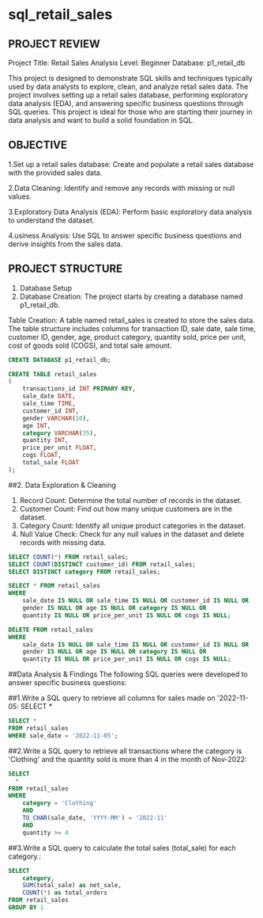 # sql_retail_sales
## PROJECT REVIEW 
Project Title: Retail Sales Analysis
Level: Beginner
Database: p1_retail_db

This project is designed to demonstrate SQL skills and techniques typically used by data analysts to explore, clean, and analyze retail sales data. The project involves setting up a retail sales database, performing exploratory data analysis (EDA), and answering specific business questions through SQL queries. This project is ideal for those who are starting their journey in data analysis and want to build a solid foundation in SQL.

## OBJECTIVE 
1.Set up a retail sales database: Create and populate a retail sales database with the provided sales data.

2.Data Cleaning: Identify and remove any records with missing or null values.

3.Exploratory Data Analysis (EDA): Perform basic exploratory data analysis to understand the dataset.

4.usiness Analysis: Use SQL to answer specific business questions and derive insights from the sales data.

## PROJECT STRUCTURE
1. Database Setup
2. Database Creation: The project starts by creating a database named p1_retail_db.

Table Creation: A table named retail_sales is created to store the sales data. The table structure includes columns for transaction ID, sale date, sale time, customer ID, gender, age, product category, quantity sold, price per unit, cost of goods sold (COGS), and total sale amount.

```sql
CREATE DATABASE p1_retail_db;

CREATE TABLE retail_sales
(
    transactions_id INT PRIMARY KEY,
    sale_date DATE,	
    sale_time TIME,
    customer_id INT,	
    gender VARCHAR(10),
    age INT,
    category VARCHAR(35),
    quantity INT,
    price_per_unit FLOAT,	
    cogs FLOAT,
    total_sale FLOAT
);
```

##2. Data Exploration & Cleaning
1. Record Count: Determine the total number of records in the dataset.
2. Customer Count: Find out how many unique customers are in the dataset.
3. Category Count: Identify all unique product categories in the dataset.
4. Null Value Check: Check for any null values in the dataset and delete records with missing data.

```sql
SELECT COUNT(*) FROM retail_sales;
SELECT COUNT(DISTINCT customer_id) FROM retail_sales;
SELECT DISTINCT category FROM retail_sales;

SELECT * FROM retail_sales
WHERE 
    sale_date IS NULL OR sale_time IS NULL OR customer_id IS NULL OR 
    gender IS NULL OR age IS NULL OR category IS NULL OR 
    quantity IS NULL OR price_per_unit IS NULL OR cogs IS NULL;

DELETE FROM retail_sales
WHERE 
    sale_date IS NULL OR sale_time IS NULL OR customer_id IS NULL OR 
    gender IS NULL OR age IS NULL OR category IS NULL OR 
    quantity IS NULL OR price_per_unit IS NULL OR cogs IS NULL;
```

##Data Analysis & Findings
The following SQL queries were developed to answer specific business questions:

##1.Write a SQL query to retrieve all columns for sales made on '2022-11-05:
SELECT *
```sql
SELECT *
FROM retail_sales
WHERE sale_date = '2022-11-05';
```

##2.Write a SQL query to retrieve all transactions where the category is 'Clothing' and the quantity sold is more than 4 in the month of Nov-2022:
```sql
SELECT 
  *
FROM retail_sales
WHERE 
    category = 'Clothing'
    AND 
    TO_CHAR(sale_date, 'YYYY-MM') = '2022-11'
    AND
    quantity >= 4
```

##3.Write a SQL query to calculate the total sales (total_sale) for each category.:
```sql
SELECT 
    category,
    SUM(total_sale) as net_sale,
    COUNT(*) as total_orders
FROM retail_sales
GROUP BY 1
```


